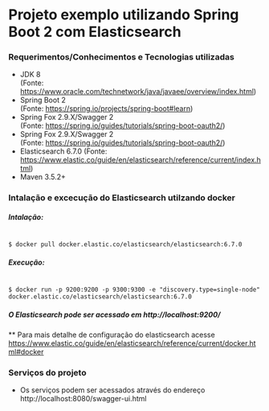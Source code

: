 # Projeto exemplo utilizando Spring Boot 2 com Elasticsearch

### Requerimentos/Conhecimentos e Tecnologias utilizadas
* JDK 8   
   (Fonte: https://www.oracle.com/technetwork/java/javaee/overview/index.html)
* Spring Boot 2   
   (Fonte: https://spring.io/projects/spring-boot#learn)
* Spring Fox 2.9.X/Swagger 2   
   (Fonte: https://spring.io/guides/tutorials/spring-boot-oauth2/)
* Spring Fox 2.9.X/Swagger 2   
   (Fonte: https://spring.io/guides/tutorials/spring-boot-oauth2/)
* Elasticsearch 6.7.0
    (Fonte: https://www.elastic.co/guide/en/elasticsearch/reference/current/index.html)
* Maven 3.5.2+

 ### Intalação e excecução do Elasticsearch utilzando docker
 
##### Intalação:
#
```bashh
$ docker pull docker.elastic.co/elasticsearch/elasticsearch:6.7.0
 ```
 ##### Execução:
 #
 ```
$ docker run -p 9200:9200 -p 9300:9300 -e "discovery.type=single-node" docker.elastic.co/elasticsearch/elasticsearch:6.7.0
 ```
##### O Elasticsearch pode ser acessado em http://localhost:9200/

** Para mais detalhe de configuração do elasticsearch acesse https://www.elastic.co/guide/en/elasticsearch/reference/current/docker.html#docker

### Serviços do projeto
* Os serviços podem ser acessados através do endereço http://localhost:8080/swagger-ui.html

